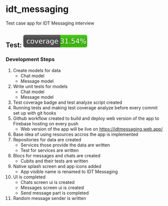 # idt_messaging

Test case app for IDT Messaging interview

## Test: ![coverage](coverage_badge.svg)

### Development Steps

1. Create models for data
   - Chat model
   - Message model
2. Write unit tests for models
   - Chat model
   - Message model
3. Test coverage badge and test analyze script created
4. Running tests and making test coverage analyze before every commit set up with git hooks
5. Github workflow created to build and deploy web version of the app to Firebase hosting on every push
   - Web version of the app will be live on https://idtmessaging.web.app/
6. Base idea of using resources accros the app is implemented
7. Repositories for data are created
   - Services those provide the data are written
   - Test for services are written
8. Blocs for messages and chats are created
   - Cubits and their tests are written
9. Native splash screen and app icons added
   - App visible name is renamed to IDT Messaging
10. UI is completed
    - Chats screen ui is created
    - Messages screen ui is created
    - Send message part is completed
11. Random message sender is written
